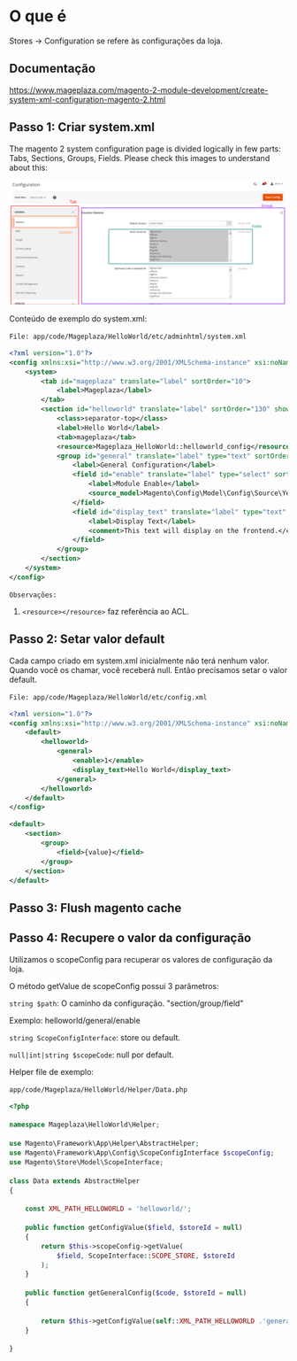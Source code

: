 # O que é

Stores -> Configuration se refere às configurações da loja.

## Documentação

https://www.mageplaza.com/magento-2-module-development/create-system-xml-configuration-magento-2.html

## Passo 1: Criar system.xml

The magento 2 system configuration page is divided logically in few parts: Tabs, Sections, Groups, Fields. Please check this images to understand about this:

![](./../assets/P8E2i4k.png)

Conteúdo de exemplo do system.xml:

`File: app/code/Mageplaza/HelloWorld/etc/adminhtml/system.xml`
```xml
<?xml version="1.0"?>
<config xmlns:xsi="http://www.w3.org/2001/XMLSchema-instance" xsi:noNamespaceSchemaLocation="urn:magento:module:Magento_Config:etc/system_file.xsd">
    <system>
        <tab id="mageplaza" translate="label" sortOrder="10">
            <label>Mageplaza</label>
        </tab>
        <section id="helloworld" translate="label" sortOrder="130" showInDefault="1" showInWebsite="1" showInStore="1">
            <class>separator-top</class>
            <label>Hello World</label>
            <tab>mageplaza</tab>
            <resource>Mageplaza_HelloWorld::helloworld_config</resource>
            <group id="general" translate="label" type="text" sortOrder="10" showInDefault="1" showInWebsite="0" showInStore="0">
                <label>General Configuration</label>
                <field id="enable" translate="label" type="select" sortOrder="1" showInDefault="1" showInWebsite="0" showInStore="0">
                    <label>Module Enable</label>
                    <source_model>Magento\Config\Model\Config\Source\Yesno</source_model>
                </field>
                <field id="display_text" translate="label" type="text" sortOrder="1" showInDefault="1" showInWebsite="0" showInStore="0">
                    <label>Display Text</label>
                    <comment>This text will display on the frontend.</comment>
                </field>
            </group>
        </section>
    </system>
</config>
```

`Observações:`

1. `<resource></resource>` faz referência ao ACL.

## Passo 2: Setar valor default

Cada campo criado em system.xml inicialmente não terá nenhum valor. Quando você os chamar, você receberá null. Então precisamos setar o valor default.

`File: app/code/Mageplaza/HelloWorld/etc/config.xml`
```xml
<?xml version="1.0"?>
<config xmlns:xsi="http://www.w3.org/2001/XMLSchema-instance" xsi:noNamespaceSchemaLocation="urn:magento:module:Magento_Store:etc/config.xsd">
    <default>
        <helloworld>
            <general>
                <enable>1</enable>
                <display_text>Hello World</display_text>
            </general>
        </helloworld>
    </default>
</config>
```
```xml
<default>
    <section>
        <group>
            <field>{value}</field>
        </group>
    </section>
</default>
```

## Passo 3: Flush magento cache

## Passo 4: Recupere o valor da configuração

Utilizamos o scopeConfig para recuperar os valores de configuração da loja.

O método getValue de scopeConfig possui 3 parâmetros:

`string $path`: O caminho da configuração. "section/group/field"

Exemplo: helloworld/general/enable

`string ScopeConfigInterface`: store ou default.

`null|int|string $scopeCode`: null por default. 

Helper file de exemplo:

`app/code/Mageplaza/HelloWorld/Helper/Data.php`

```php
<?php

namespace Mageplaza\HelloWorld\Helper;

use Magento\Framework\App\Helper\AbstractHelper;
use Magento\Framework\App\Config\ScopeConfigInterface $scopeConfig;
use Magento\Store\Model\ScopeInterface;

class Data extends AbstractHelper
{

	const XML_PATH_HELLOWORLD = 'helloworld/';

	public function getConfigValue($field, $storeId = null)
	{
		return $this->scopeConfig->getValue(
			$field, ScopeInterface::SCOPE_STORE, $storeId
		);
	}

	public function getGeneralConfig($code, $storeId = null)
	{

		return $this->getConfigValue(self::XML_PATH_HELLOWORLD .'general/'. $code, $storeId);
	}

}
```